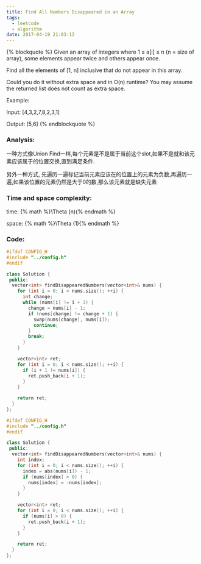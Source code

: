 ```yaml
---
title: Find All Numbers Disappeared in an Array
tags:
  - leetcode
  - algorithm
date: 2017-04-19 21:03:13
---
```

{% blockquote %}
Given an array of integers where 1 ≤ a[i] ≤ n (n = size of array), some elements appear twice and others appear once.

Find all the elements of [1, n] inclusive that do not appear in this array.

Could you do it without extra space and in O(n) runtime? You may assume the returned list does not count as extra space.

Example:

Input:
[4,3,2,7,8,2,3,1]

Output:
[5,6]
{% endblockquote %}
<!-- more -->
### Analysis:
一种方式像Union Find一样,每个元素是不是属于当前这个slot,如果不是就和该元素应该属于的位置交换,直到满足条件.

另外一种方式, 先遍历一遍标记当前元素应该在的位置上的元素为负数,再遍历一遍,如果该位置的元素仍然是大于0的数,那么该元素就是缺失元素
### Time and space complexity:
time: {% math %}\Theta (n){% endmath %}
 
space: {% math %}\Theta (1){% endmath %}
### Code:
```cpp
#ifdef CONFIG_H
#include "../config.h"
#endif

class Solution {
 public:
  vector<int> findDisappearedNumbers(vector<int>& nums) {
    for (int i = 0; i < nums.size(); ++i) {
      int change;
      while (nums[i] != i + 1) {
        change = nums[i] - 1;
        if (nums[change] != change + 1) {
          swap(nums[change], nums[i]);
          continue;
        }
        break;
      }
    }

    vector<int> ret;
    for (int i = 0; i < nums.size(); ++i) {
      if (i + 1 != nums[i]) {
        ret.push_back(i + 1);
      }
    }

    return ret;
  }
};
```

```cpp
#ifdef CONFIG_H
#include "../config.h"
#endif

class Solution {
 public:
  vector<int> findDisappearedNumbers(vector<int>& nums) {
    int index;
    for (int i = 0; i < nums.size(); ++i) {
      index = abs(nums[i]) - 1;
      if (nums[index] > 0) {
        nums[index] = -nums[index];
      }
    }

    vector<int> ret;
    for (int i = 0; i < nums.size(); ++i) {
      if (nums[i] > 0) {
        ret.push_back(i + 1);
      }
    }

    return ret;
  }
};
```
